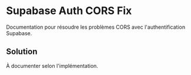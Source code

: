 
# Supabase Auth CORS Fix

Documentation pour résoudre les problèmes CORS avec l'authentification Supabase.

## Solution
À documenter selon l'implémentation.
